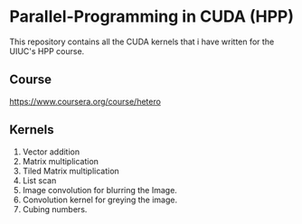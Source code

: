 # Parallel-Programming in CUDA (HPP)
This repository contains all the CUDA kernels that i have written for the UIUC's HPP course.

## Course
https://www.coursera.org/course/hetero

## Kernels
1. Vector addition
2. Matrix multiplication
3. Tiled Matrix multiplication
4. List scan
5. Image convolution for blurring the Image.
6. Convolution kernel for greying the image.
7. Cubing numbers.
